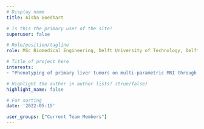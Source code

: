 ```yaml
---
# Display name
title: Aisha Goedhart

# Is this the primary user of the site?
superuser: false

# Role/position/tagline
role: MSc Biomedical Engineering, Delft University of Technology, Delft, NL (2022)

# Title of project here
interests:
- "Phenotyping of primary liver tumors on multi-parametric MRI through deep radiomics."

# Highlight the author in author lists? (true/false)
highlight_name: false

# For sorting
date: '2022-05-15'

user_groups: ["Current Team Members"]
---
```

